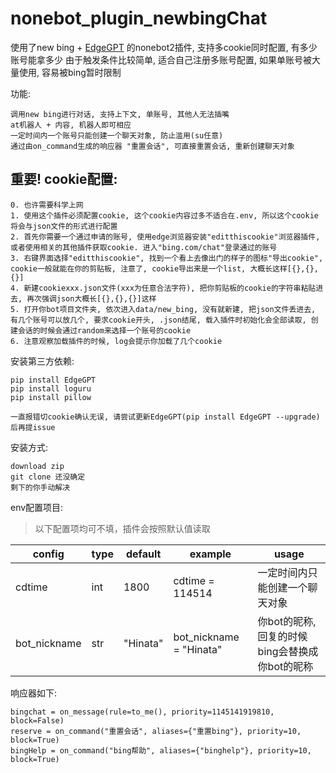 # nonebot_plugin_newbingChat
使用了new bing + [EdgeGPT](https://github.com/acheong08/EdgeGPT) 的nonebot2插件, 支持多cookie同时配置, 有多少账号能拿多少
由于触发条件比较简单, 适合自己注册多账号配置, 如果单账号被大量使用, 容易被bing暂时限制




功能:

    调用new bing进行对话, 支持上下文, 单账号, 其他人无法插嘴
    at机器人 + 内容, 机器人即可相应
    一定时间内一个账号只能创建一个聊天对象, 防止滥用(su任意)
    通过由on_command生成的响应器 "重置会话", 可直接重置会话, 重新创建聊天对象


## 重要! cookie配置:

    0. 也许需要科学上网
    1. 使用这个插件必须配置cookie, 这个cookie内容过多不适合在.env, 所以这个cookie将会与json文件的形式进行配置
    2. 首先你需要一个通过申请的账号, 使用edge浏览器安装"editthiscookie"浏览器插件, 或者使用相关的其他插件获取cookie. 进入"bing.com/chat"登录通过的账号
    3. 右键界面选择"editthiscookie", 找到一个看上去像出门的样子的图标"导出cookie", cookie一般就能在你的剪贴板, 注意了, cookie导出来是一个list, 大概长这样[{},{},{}]
    4. 新建cookiexxx.json文件(xxx为任意合法字符), 把你剪贴板的cookie的字符串粘贴进去, 再次强调json大概长[{},{},{}]这样
    5. 打开你bot项目文件夹, 依次进入data/new_bing, 没有就新建, 把json文件丢进去, 有几个账号可以放几个, 要求cookie开头, .json结尾, 载入插件时初始化会全部读取, 创建会话的时候会通过random来选择一个账号的cookie
    6. 注意观察加载插件的时候, log会提示你加载了几个cookie

安装第三方依赖: 

    pip install EdgeGPT
    pip install loguru
    pip install pillow
    
    一直报错切cookie确认无误, 请尝试更新EdgeGPT(pip install EdgeGPT --upgrade)后再提issue


安装方式:

    download zip
    git clone 还没确定
    剩下的你手动解决


env配置项目:
>以下配置项均可不填，插件会按照默认值读取

|config             |type            |default    |example                                  |usage                                   |
|-------------------|----------------|-----------|-----------------------------------------|----------------------------------------|
|cdtime             |int             |1800       |cdtime  = 114514               |一定时间内只能创建一个聊天对象|
|bot_nickname       |str             |"Hinata"    |bot_nickname = "Hinata"               |你bot的昵称, 回复的时候bing会替换成你bot的昵称  |




响应器如下:

    bingchat = on_message(rule=to_me(), priority=1145141919810, block=False)
    reserve = on_command("重置会话", aliases={"重置bing"}, priority=10, block=True)
    bingHelp = on_command("bing帮助", aliases={"binghelp"}, priority=10, block=True)
